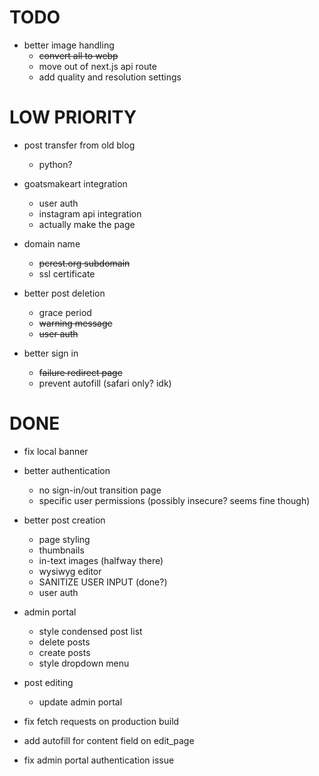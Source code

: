 # TODO

- better image handling
  - ~~convert all to webp~~
  - move out of next.js api route
  - add quality and resolution settings

# LOW PRIORITY

- post transfer from old blog
  - python?

- goatsmakeart integration
  - user auth
  - instagram api integration
  - actually make the page

- domain name
  - ~~pcrest.org subdomain~~
  - ssl certificate

- better post deletion
  - grace period
  - ~~warning message~~
  - ~~user auth~~

- better sign in
  - ~~failure redirect page~~
  - prevent autofill (safari only? idk)

# DONE

- fix local banner

- better authentication
     - no sign-in/out transition page
     - specific user permissions (possibly insecure? seems fine though)

- better post creation
     - page styling
     - thumbnails
     - in-text images (halfway there)
     - wysiwyg editor
     - SANITIZE USER INPUT (done?)
     - user auth

- admin portal
  - style condensed post list
  - delete posts
  - create posts
  - style dropdown menu

- post editing
  - update admin portal

- fix fetch requests on production build

- add autofill for content field on edit_page

- fix admin portal authentication issue